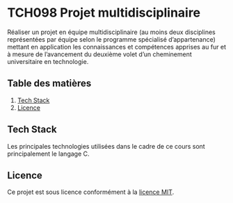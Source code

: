 # TCH098 Projet multidisciplinaire
Réaliser un projet en équipe multidisciplinaire (au moins deux disciplines représentées par équipe selon le programme spécialisé d’appartenance) mettant en application les connaissances et compétences apprises au fur et à mesure de l’avancement du deuxième volet d’un cheminement universitaire en technologie.

## Table des matières
1. [Tech Stack](#Tech-Stack)
2. [Licence](#Licence)

## Tech Stack
Les principales technologies utilisées dans le cadre de ce cours sont principalement le langage C.

## Licence
Ce projet est sous licence conformément à la [licence MIT](LICENSE).
